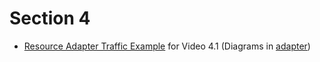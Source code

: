 # Section 4

- [Resource Adapter Traffic Example](https://github.com/eclipse-ee4j/jakartaee-tutorial-examples/tree/master/connectors/traffic) for Video 4.1 (Diagrams in [adapter](adapter))
